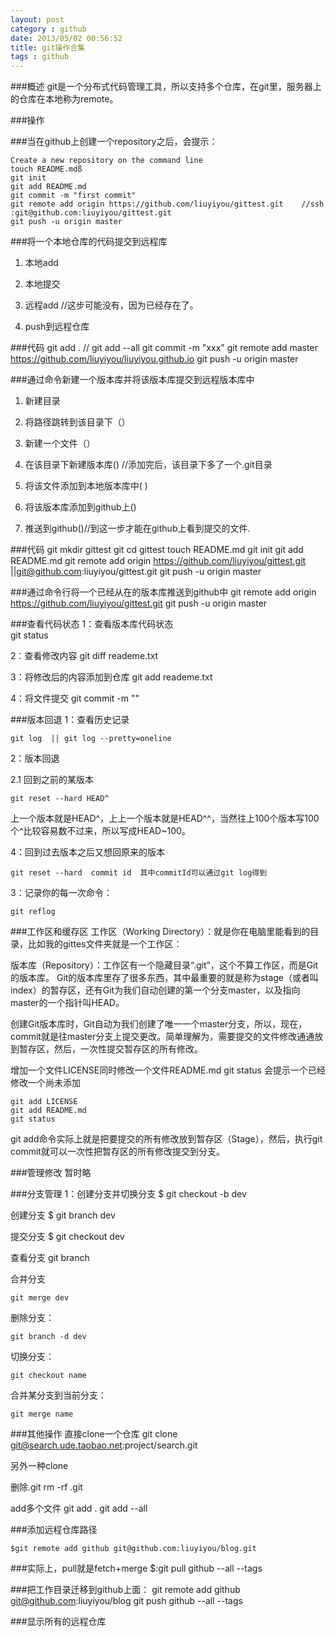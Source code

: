 ```yaml
---
layout: post
category : github
date: 2013/05/02 00:56:52 
title: git操作合集
tags : github
---
```



###概述
git是一个分布式代码管理工具，所以支持多个仓库，在git里，服务器上的仓库在本地称为remote。

###操作

###当在github上创建一个repository之后，会提示：

	Create a new repository on the command line
	touch README.mdß 
	git init 
	git add README.md 
	git commit -m "first commit" 
	git remote add origin https://github.com/liuyiyou/gittest.git    //ssh  :git@github.com:liuyiyou/gittest.git
	git push -u origin master

###将一个本地仓库的代码提交到远程库
1. 本地add
	
2. 本地提交
	
3. 远程add //这步可能没有，因为已经存在了。

4. push到远程仓库



###代码
	git add .  // git add --all
	git commit -m "xxx"
	git remote add master https://github.com/liuyiyou/liuyiyou.github.io
	git push -u origin master

###通过命令新建一个版本库并将该版本库提交到远程版本库中
1. 新建目录

2. 将路径跳转到该目录下（）
	
3. 新建一个文件（）
	
4. 在该目录下新建版本库()   //添加完后，该目录下多了一个.git目录
	
5. 将该文件添加到本地版本库中( )
	
6. 将该版本库添加到github上()
	
7. 推送到github()//到这一步才能在github上看到提交的文件.
	
###代码
	git mkdir gittest
	git cd gittest
	touch README.md 
	git init 
	git add README.md
	git remote add origin https://github.com/liuyiyou/gittest.git  ||git@github.com:liuyiyou/gittest.git
	git push -u origin master


###通过命令行将一个已经从在的版本库推送到github中
	git remote add origin https://github.com/liuyiyou/gittest.git 
	git push -u origin master

###查看代码状态
1：查看版本库代码状态    
	git status

2：查看修改内容
	git diff  reademe.txt

3：将修改后的内容添加到仓库
	git add reademe.txt

4：将文件提交
	git commit -m ""

###版本回退
1：查看历史记录

	git log  || git log --pretty=oneline

2：版本回退

2.1 回到之前的某版本
	
	git reset --hard HEAD^

上一个版本就是HEAD^，上上一个版本就是HEAD^^，当然往上100个版本写100个^比较容易数不过来，所以写成HEAD~100。

4：回到过去版本之后又想回原来的版本
	
	git reset --hard  commit id  其中commitId可以通过git log得到

3：记录你的每一次命令：
	
	git reflog

###工作区和缓存区
工作区（Working Directory）：就是你在电脑里能看到的目录，比如我的gittes文件夹就是一个工作区：

版本库（Repository）：工作区有一个隐藏目录“.git”，这个不算工作区，而是Git的版本库。
Git的版本库里存了很多东西，其中最重要的就是称为stage（或者叫index）的暂存区，还有Git为我们自动创建的第一个分支master，以及指向master的一个指针叫HEAD。

创建Git版本库时，Git自动为我们创建了唯一一个master分支，所以，现在，commit就是往master分支上提交更改。简单理解为，需要提交的文件修改通通放到暂存区，然后，一次性提交暂存区的所有修改。

增加一个文件LICENSE同时修改一个文件README.md
	git status 会提示一个已经修改一个尚未添加

	git add LICENSE
	git add README.md
	git status 

git add命令实际上就是把要提交的所有修改放到暂存区（Stage），然后，执行git commit就可以一次性把暂存区的所有修改提交到分支。


###管理修改
暂时略

###分支管理
1：创建分支并切换分支
	$ git checkout -b dev

创建分支
	$ git branch dev

提交分支
	$ git checkout dev

查看分支
	git branch

合并分支

	git merge dev

删除分支：

	git branch -d dev

切换分支：

	git checkout name


合并某分支到当前分支：

	git merge name


###其他操作
直接clone一个仓库
	git clone git@search.ude.taobao.net:project/search.git

另外一种clone


删除.git
	rm -rf .git


add多个文件
	git add .
	git add --all






###添加远程仓库路径

	$git remote add github git@github.com:liuyiyou/blog.git

###实际上，pull就是fetch+merge
	$:git pull github --all --tags

###把工作目录迁移到github上面：
	git remote add github git@github.com:liuyiyou/blog
	git push github --all --tags


###显示所有的远程仓库

